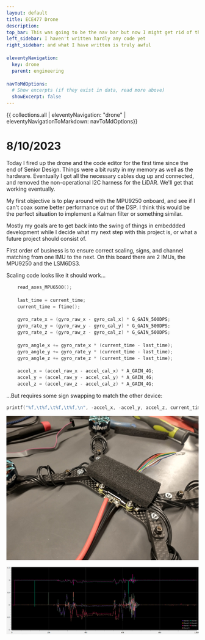 ```yaml
---
layout: default
title: ECE477 Drone
description:
top_bar: This was going to be the nav bar but now I might get rid of this lol.
left_sidebar: I haven't written hardly any code yet
right_sidebar: and what I have written is truly awful

eleventyNavigation:
  key: drone
  parent: engineering

navToMdOptions:
  # Show excerpts (if they exist in data, read more above)
  showExcerpt: false
---
```



{{ collections.all | eleventyNavigation: "drone" | eleventyNavigationToMarkdown: navToMdOptions}}

# 8/10/2023

Today I fired up the drone and the code editor for the first time since the end of Senior Design. Things were a bit rusty in my memory as well as the hardware. Eventually I got all the necessary cables dug up and connected, and removed the non-operational I2C harness for the LiDAR. We'll get that working eventually.

My first objective is to play around with the MPU9250 onboard, and see if I can't coax some better performance out of the DSP.
I think this would be the perfect situation to implement a Kalman filter or something similar.

Mostly my goals are to get back into the swing of things in embeddded development while I decide what my next step with this project is, or what a future project should consist of.

First order of business is to ensure correct scaling, signs, and channel matching from one IMU to the next. On this board there are 2 IMUs, the MPU9250 and the LSM6DS3.

Scaling code looks like it should work...

```cpp
    read_axes_MPU6500();

	last_time = current_time;
	current_time = ftime();

	gyro_rate_x = (gyro_raw_x - gyro_cal_x) * G_GAIN_500DPS;
	gyro_rate_y = (gyro_raw_y - gyro_cal_y) * G_GAIN_500DPS;
	gyro_rate_z = (gyro_raw_z - gyro_cal_z) * G_GAIN_500DPS;

	gyro_angle_x += gyro_rate_x * (current_time - last_time);
	gyro_angle_y += gyro_rate_y * (current_time - last_time);
	gyro_angle_z += gyro_rate_z * (current_time - last_time);

	accel_x = (accel_raw_x - accel_cal_x) * A_GAIN_4G;
	accel_y = (accel_raw_y - accel_cal_y) * A_GAIN_4G;
	accel_z = (accel_raw_z - accel_cal_z) * A_GAIN_4G;
```

...But requires some sign swapping to match the other device:

```cpp
printf("%f,\t%f,\t%f,\t%f,\n", -accel_x, -accel_y, accel_z, current_time - last_time);

```

![Alt text](image.png "caption")

![Alt text](image-1.png "Streamed results")